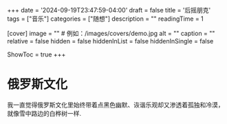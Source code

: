 +++
date = '2024-09-19T23:47:59-04:00'
draft = false
title = '后摇朋克'
tags = ["音乐"]
categories = ["随想"]
description = ""
readingTime = 1

[cover]
image = ""          # 例如：/images/covers/demo.jpg
alt = ""
caption = ""
relative = false
hidden = false
hiddenInList = false
hiddenInSingle = false

ShowToc = true
+++

# 俄罗斯文化

我一直觉得俄罗斯文化里始终带着点黑色幽默、诙谐乐观却又渗透着孤独和冷漠，就像雪中路边的白桦树一样.
